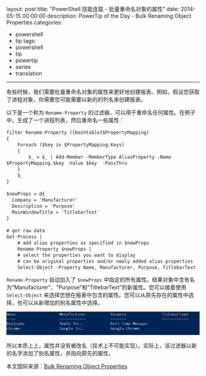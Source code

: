 ﻿layout: post
title: "PowerShell 技能连载 - 批量重命名对象的属性"
date: 2014-05-15 00:00:00
description: PowerTip of the Day - Bulk Renaming Object Properties
categories:
- powershell
- tip
tags:
- powershell
- tip
- powertip
- series
- translation
---
有些时候，我们需要批量重命名对象的属性来更好地创建报表。例如，假设您获取了进程对象，你需要您可能需要以新的的列名来创建报表。

以下是一个称为 `Rename-Property` 的过滤器，可以用于重命名任何属性。在例子中，生成了一个进程列表，然后重命名一些属性：

    filter Rename-Property ([Hashtable]$PropertyMapping)
    {
        Foreach ($key in $PropertyMapping.Keys)
        {
            $_ = $_ | Add-Member -MemberType AliasProperty -Name $PropertyMapping.$key -Value $key  -PassThru
        }
        $_
    }
    
    $newProps = @{
      Company = 'Manufacturer'
      Description = 'Purpose'
      MainWindowTitle = 'TitlebarText'
    }
    
    # get raw data
    Get-Process | 
        # add alias properties as specified in $newProps
        Rename-Property $newProps |
        # select the properties you want to display
        # can be original properties and/or newly added alias properties
        Select-Object -Property Name, Manufacturer, Purpose, TitlebarText 

`Rename-Property` 自动加入了 `$newProps` 中指定的所有属性。结果对象中含有名为“Manufacturer”、“Purpose”和“TitlebarText”的新属性。您可以接着使用 `Select-Object` 来选择您想在报表中包含的属性。您可以从原先存在的属性中选择，也可以从新增加的别名属性中选择。

![](/img/2014-05-15-bulk-renaming-object-properties-001.png)

所以本质上上，属性并没有被改名（技术上不可能实现）。实际上，该过滤器以新的名字添加了别名属性，并指向原先的属性。

<!--more-->
本文国际来源：[Bulk Renaming Object Properties](http://community.idera.com/powershell/powertips/b/tips/posts/bulk-renaming-object-properties)
